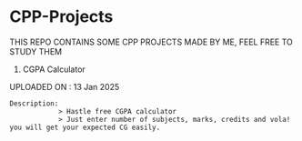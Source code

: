# CPP-Projects

THIS REPO CONTAINS SOME CPP PROJECTS MADE BY ME, FEEL FREE TO STUDY THEM 


1. CGPA Calculator


UPLOADED ON : 13 Jan 2025


    Description:
                > Hastle free CGPA calculator
                > Just enter number of subjects, marks, credits and vola! you will get your expected CG easily.
